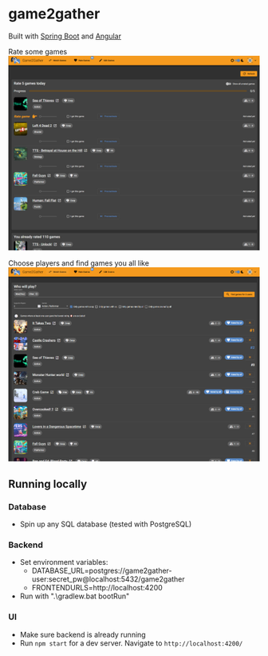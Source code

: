 # game2gather
Built with [Spring Boot](https://spring.io/) and [Angular](https://angular.io/)

Rate some games
![Rate games](screenshots/rate.PNG)

Choose players and find games you all like
![Match games](screenshots/match.PNG)

## Running locally
### Database
- Spin up any SQL database (tested with PostgreSQL)
### Backend
- Set environment variables:
  - DATABASE_URL=postgres://game2gather-user:secret_pw@localhost:5432/game2gather
  - FRONTENDURLS=http://localhost:4200
- Run with ".\gradlew.bat bootRun"
### UI
- Make sure backend is already running
- Run `npm start` for a dev server. Navigate to `http://localhost:4200/`